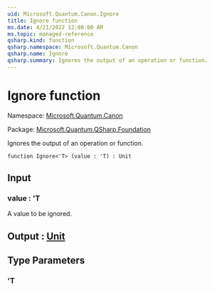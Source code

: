```yaml
---
uid: Microsoft.Quantum.Canon.Ignore
title: Ignore function
ms.date: 4/21/2022 12:00:00 AM
ms.topic: managed-reference
qsharp.kind: function
qsharp.namespace: Microsoft.Quantum.Canon
qsharp.name: Ignore
qsharp.summary: Ignores the output of an operation or function.
---
```


# Ignore function

Namespace: [Microsoft.Quantum.Canon](xref:Microsoft.Quantum.Canon)

Package: [Microsoft.Quantum.QSharp.Foundation](https://nuget.org/packages/Microsoft.Quantum.QSharp.Foundation)


Ignores the output of an operation or function.

```qsharp
function Ignore<'T> (value : 'T) : Unit
```


## Input

### value : 'T

A value to be ignored.



## Output : [Unit](xref:microsoft.quantum.qsharp.valueliterals#unit-literal)



## Type Parameters

### 'T

